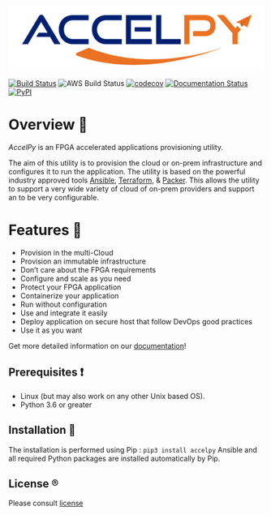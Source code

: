 ![AccelPy Logo](images/AccelPy_plane.png)

[![Build Status](https://travis-ci.org/Accelize/accelpy.svg?branch=master)](https://travis-ci.org/Accelize/accelpy)
![AWS Build Status](https://codebuild.eu-west-1.amazonaws.com/badges?uuid=eyJlbmNyeXB0ZWREYXRhIjoiK3JOY01yMVNqYnc3ZTBiT0JqUWNQb3VJdFRmL3FJYllPeXBZUTZ0cEFlaFZBNWxkUmlPS2QrYm1NcytsYkQ3NE4rbmx5MXpxNjF0T3ZGbzY3M0gxczFFPSIsIml2UGFyYW1ldGVyU3BlYyI6IkNNdlVYMVgrUFZIZGZyQUUiLCJtYXRlcmlhbFNldFNlcmlhbCI6MX0%3D&branch=master)
[![codecov](https://codecov.io/gh/Accelize/accelpy/branch/master/graph/badge.svg)](https://codecov.io/gh/Accelize/accelpy)
[![Documentation Status](https://readthedocs.org/projects/accelpy/badge/?version=latest)](https://accelpy.readthedocs.io/en/latest/?badge=latest)
[![PyPI](https://img.shields.io/pypi/v/accelpy.svg)](https://pypi.org/project/accelpy)

# Overview :eyes:

*AccelPy* is an FPGA accelerated applications provisioning utility.

The aim of this utility is to provision the cloud or on-prem infrastructure and
configures it to run the application.
The utility is based on the powerful industry approved tools [Ansible](https://www.ansible.com/),
[Terraform](https://www.terraform.io/), & [Packer](https://www.packer.io/). This allows the utility to support a very wide variety 
of cloud of on-prem providers and support an to be very configurable.


# Features :scroll:

* Provision in the multi-Cloud
* Provision an immutable infrastructure
* Don’t care about the FPGA requirements
* Configure and scale as you need
* Protect your FPGA application
* Containerize your application
* Run without configuration
* Use and integrate it easily 
* Deploy application on secure host that follow DevOps good practices
* Use it as you want

Get more detailed information on our [documentation](https://accelpy.readthedocs.io)!

## Prerequisites :heavy_exclamation_mark:

* Linux (but may also work on any other Unix based OS).
* Python 3.6 or greater

## Installation :vhs:

The installation is performed using Pip :
`pip3 install accelpy`
Ansible and all required Python packages are installed automatically by Pip.

## License :registered:

Please consult [license](LICENSE)
